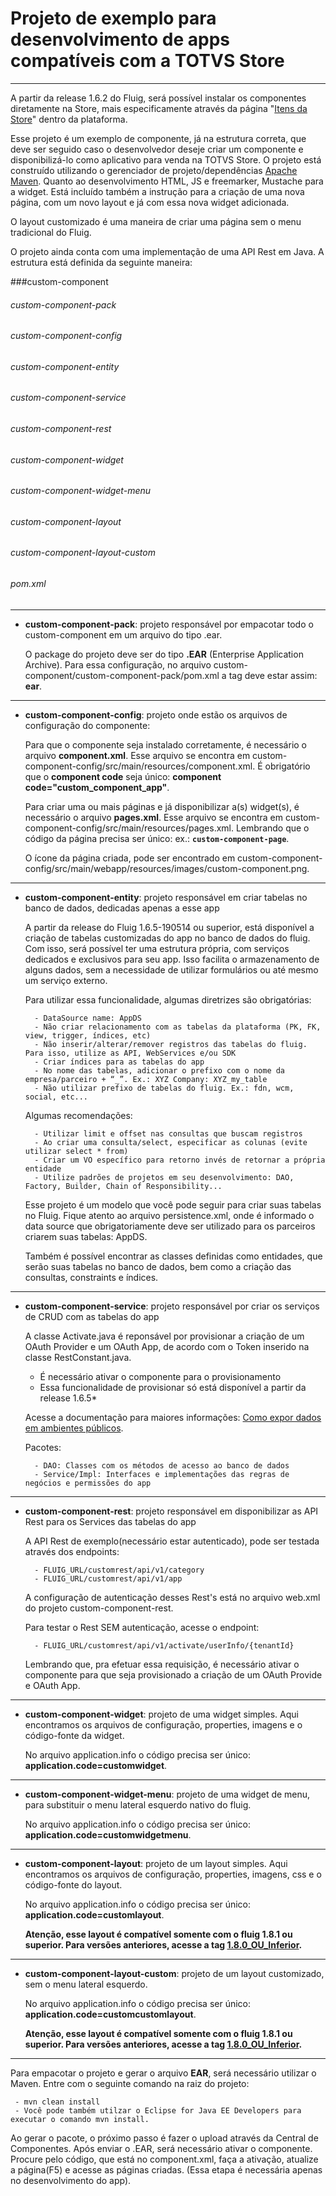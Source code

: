 # Projeto de exemplo para desenvolvimento de apps compatíveis com a TOTVS Store
---

A partir da release 1.6.2 do Fluig, será possível instalar os componentes diretamente na Store, mais especificamente através da página "[Itens da Store](http://tdn.totvs.com/x/yUwXEQ)" dentro da plataforma.

Esse projeto é um exemplo de componente, já na estrutura correta, que deve ser seguido caso o desenvolvedor deseje criar um componente e disponibilizá-lo como aplicativo para venda na TOTVS Store.
O projeto está construído utilizando o gerenciador de projeto/dependências [Apache Maven](https://maven.apache.org/). Quanto ao desenvolvimento HTML, JS e freemarker, Mustache para a widget. Está incluído também a instrução para a criação de uma nova página, com um novo layout e já com essa nova widget adicionada.

O layout customizado é uma maneira de criar uma página sem o menu tradicional do Fluig. 

O projeto ainda conta com uma implementação de uma API Rest em Java.
A estrutura está definida da seguinte maneira:

###custom-component
###### custom-component-pack
###### custom-component-config
###### custom-component-entity
###### custom-component-service
###### custom-component-rest
###### custom-component-widget
###### custom-component-widget-menu
###### custom-component-layout
###### custom-component-layout-custom
###### pom.xml
---

* **custom-component-pack**: projeto responsável por empacotar todo o custom-component em um arquivo do tipo .ear.

	O package do projeto deve ser do tipo **.EAR** (Enterprise Application Archive).
	Para essa configuração, no arquivo custom-component/custom-component-pack/pom.xml a tag <packing> deve estar assim: **<packaging>ear</packaging>**.
---


* **custom-component-config**: projeto onde estão os arquivos de configuração do componente:

	Para que o componente seja instalado corretamente, é necessário o arquivo **component.xml**.
	Esse arquivo se encontra em custom-component-config/src/main/resources/component.xml.
	É obrigatório que o **component code** seja único: **component code="custom_component_app"**.
	
	Para criar uma ou mais páginas e já disponibilizar a(s) widget(s), é necessário o arquivo **pages.xml**.
	Esse arquivo se encontra em custom-component-config/src/main/resources/pages.xml.
	Lembrando que o código da página precisa ser único: ex.: **<code>custom-component-page</code>**.
	
	O ícone da página criada, pode ser encontrado em custom-component-config/src/main/webapp/resources/images/custom-component.png.
---

* **custom-component-entity**: projeto responsável em criar tabelas no banco de dados, dedicadas apenas a esse app

    A partir da release do Fluig 1.6.5-190514 ou superior, está disponível a criação de tabelas customizadas do app no banco de dados do fluig. Com isso, será possível ter uma estrutura própria, com serviços dedicados e exclusivos para seu app. Isso facilita o armazenamento de alguns dados, sem a necessidade de utilizar formulários ou até mesmo um serviço externo. 
	
	Para utilizar essa funcionalidade, algumas diretrizes são obrigatórias:
	
		- DataSource name: AppDS
		- Não criar relacionamento com as tabelas da plataforma (PK, FK, view, trigger, índices, etc)		
		- Não inserir/alterar/remover registros das tabelas do fluig. Para isso, utilize as API, WebServices e/ou SDK
		- Criar índices para as tabelas do app
		- No nome das tabelas, adicionar o prefixo com o nome da empresa/parceiro + “_”. Ex.: XYZ Company: XYZ_my_table
		- Não utilizar prefixo de tabelas do fluig. Ex.: fdn, wcm, social, etc...
		
    Algumas recomendações:
    
        - Utilizar limit e offset nas consultas que buscam registros
        - Ao criar uma consulta/select, especificar as colunas (evite utilizar select * from)
        - Criar um VO específico para retorno invés de retornar a própria entidade
        - Utilize padrões de projetos em seu desenvolvimento: DAO, Factory, Builder, Chain of Responsibility...
        
    Esse projeto é um modelo que você pode seguir para criar suas tabelas no Fluig. Fique atento ao arquivo persistence.xml, onde é informado o data source que obrigatoriamente deve ser utilizado para os parceiros criarem suas tabelas: AppDS.
    
    Também é possível encontrar as classes definidas como entidades, que serão suas tabelas no banco de dados, bem como a criação das consultas, constraints e índices.    
--- 

* **custom-component-service**:  projeto responsável por criar os serviços de CRUD com as tabelas do app

    A classe Activate.java é reponsável por provisionar a criação de um OAuth Provider e um OAuth App, de acordo com o Token inserido na classe RestConstant.java.
	- É necessário ativar o componente para o provisionamento
	- Essa funcionalidade de provisionar só está disponível a partir da release 1.6.5*
		
	Acesse a documentação para maiores informações: [Como expor dados em ambientes públicos](https://bit.ly/2SEW4bz).
	
	Pacotes:
	
		- DAO: Classes com os métodos de acesso ao banco de dados
		- Service/Impl: Interfaces e implementações das regras de negócios e permissões do app
---

* **custom-component-rest**: projeto responsável em disponibilizar as API Rest para os Services das tabelas do app

	A API Rest de exemplo(necessário estar autenticado), pode ser testada através dos endpoints:
	
		- FLUIG_URL/customrest/api/v1/category
		- FLUIG_URL/customrest/api/v1/app
	    
	A configuração de autenticação desses Rest's está no arquivo web.xml do projeto custom-component-rest.
	
	Para testar o Rest SEM autenticação, acesse o endpoint:
	
		- FLUIG_URL/customrest/api/v1/activate/userInfo/{tenantId}
	
	Lembrando que, pra efetuar essa requisição, é necessário ativar o componente para que seja provisionado a criação de um OAuth Provide e OAuth App.
---	

* **custom-component-widget**: projeto de uma widget simples. Aqui encontramos os arquivos de configuração, properties, imagens e o código-fonte da widget.

	No arquivo application.info o código precisa ser único: **application.code=customwidget**.
---	

* **custom-component-widget-menu**: projeto de uma widget de menu, para substituir o menu lateral esquerdo nativo do fluig.

	No arquivo application.info o código precisa ser único: **application.code=customwidgetmenu**.
---	

* **custom-component-layout**: projeto de um layout simples. Aqui encontramos os arquivos de configuração, properties, imagens, css e o código-fonte do layout.

	No arquivo application.info o código precisa ser único: **application.code=customlayout**.
	
	**Atenção, esse layout é compatível somente com o fluig 1.8.1 ou superior. Para versões anteriores, acesse a tag [1.8.0_OU_Inferior](https://git.fluig.com/projects/CUSTOMS/repos/projetos/browse/custom-component?at=refs%2Ftags%2F1.8.0_OU_Inferior).**
---	

* **custom-component-layout-custom**: projeto de um layout customizado, sem o menu lateral esquerdo.
	
	No arquivo application.info o código precisa ser único: **application.code=customcustomlayout**.

	**Atenção, esse layout é compatível somente com o fluig 1.8.1 ou superior. Para versões anteriores, acesse a tag [1.8.0_OU_Inferior](https://git.fluig.com/projects/CUSTOMS/repos/projetos/browse/custom-component?at=refs%2Ftags%2F1.8.0_OU_Inferior).**
---	

Para empacotar o projeto e gerar o arquivo **EAR**, será necessário utilizar o Maven. Entre com o seguinte comando na raiz do projeto:

     - mvn clean install
     - Você pode também utilzar o Eclipse for Java EE Developers para executar o comando mvn install.

Ao gerar o pacote, o próximo passo é fazer o upload através da Central de Componentes. Após enviar o .EAR, será necessário ativar o componente. Procure pelo código, que está no component.xml, faça a ativação, atualize a página(F5) e acesse as páginas criadas. (Essa etapa é necessária apenas no desenvolvimento do app).